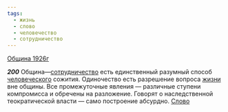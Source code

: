 ```yaml
---
tags:
  - жизнь
  - слово
  - человечество
  - сотрудничество
---
```


[Община 1926г](/agni/1926)

___200___
Община—[сотрудничество](/tag/#сотрудничество) есть единственный разумный способ [человеческого](/tag/#человечество) сожития. Одиночество есть разрешение вопроса [жизни](/tag/#жизнь) вне общины. Все промежуточные явления — различные ступени компромисса и обречены на разложение. Говорят о наследственной теократической власти — само построение абсурдно. [Слово](/tag/#слово) 